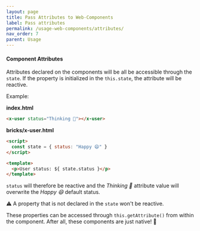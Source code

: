 ```yaml
---
layout: page
title: Pass Attributes to Web-Components
label: Pass attributes
permalink: /usage-web-components/attributes/
nav_order: 7
parent: Usage
---
```


#### Component Attributes

Attributes declared on the components will be all be accessible through the `state`.
If the property is initialized in the `this.state`, the attribute will be reactive.

Example:

__index.html__
```html
<x-user status="Thinking 🤔"></x-user>
```

__bricks/x-user.html__
```html
<script>
  const state = { status: "Happy 😄" }
</script>

<template>
  <p>User status: ${ state.status }</p>
</template>
```

`status` will therefore be reactive and the _Thinking 🤔_ attribute value will overwrite the _Happy 😄_ default status.

⚠️ A property that is not declared in the `state` won't be reactive.

These properties can be accessed through `this.getAttribute()` from within the component.
After all, these components are just native! 🏡
